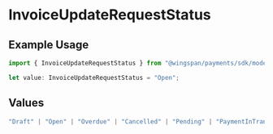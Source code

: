 # InvoiceUpdateRequestStatus

## Example Usage

```typescript
import { InvoiceUpdateRequestStatus } from "@wingspan/payments/sdk/models/shared";

let value: InvoiceUpdateRequestStatus = "Open";
```

## Values

```typescript
"Draft" | "Open" | "Overdue" | "Cancelled" | "Pending" | "PaymentInTransit" | "Paid"
```